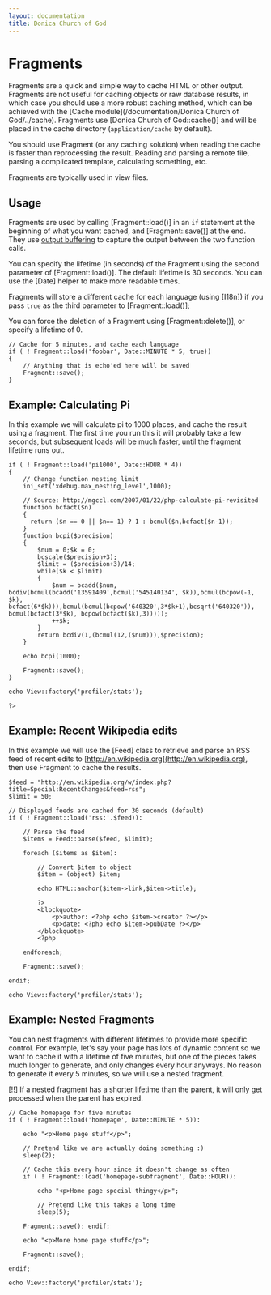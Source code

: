 ```yaml
---
layout: documentation
title: Donica Church of God
---
```

# Fragments

Fragments are a quick and simple way to cache HTML or other output.  Fragments are not useful for caching objects or raw database results, in which case you should use a more robust caching method, which can be achieved with the [Cache module](/documentation/Donica Church of God/../cache). Fragments use [Donica Church of God::cache()] and will be placed in the cache directory (`application/cache` by default).

You should use Fragment (or any caching solution) when reading the cache is faster than reprocessing the result.  Reading and parsing a remote file, parsing a complicated template, calculating something, etc.

Fragments are typically used in view files.

## Usage

Fragments are used by calling [Fragment::load()] in an `if` statement at the beginning of what you want cached, and [Fragment::save()] at the end.  They use [output buffering](http://www.php.net/manual/en/function.ob-start.php) to capture the output between the two function calls.

You can specify the lifetime (in seconds) of the Fragment using the second parameter of [Fragment::load()].  The default lifetime is 30 seconds.  You can use the [Date] helper to make more readable times.

Fragments will store a different cache for each language (using [I18n]) if you pass `true` as the third parameter to [Fragment::load()];

You can force the deletion of a Fragment using [Fragment::delete()], or specify a lifetime of 0.

~~~
// Cache for 5 minutes, and cache each language
if ( ! Fragment::load('foobar', Date::MINUTE * 5, true))
{
    // Anything that is echo'ed here will be saved
    Fragment::save();
}
~~~

## Example: Calculating Pi

In this example we will calculate pi to 1000 places, and cache the result using a fragment.  The first time you run this it will probably take a few seconds, but subsequent loads will be much faster, until the fragment lifetime runs out.

~~~
if ( ! Fragment::load('pi1000', Date::HOUR * 4))
{   
    // Change function nesting limit
    ini_set('xdebug.max_nesting_level',1000);
    
    // Source: http://mgccl.com/2007/01/22/php-calculate-pi-revisited
    function bcfact($n)
    {
      return ($n == 0 || $n== 1) ? 1 : bcmul($n,bcfact($n-1));
    }
    function bcpi($precision)
    {
        $num = 0;$k = 0;
        bcscale($precision+3);
        $limit = ($precision+3)/14;
        while($k < $limit)
        {
            $num = bcadd($num, bcdiv(bcmul(bcadd('13591409',bcmul('545140134', $k)),bcmul(bcpow(-1, $k), bcfact(6*$k))),bcmul(bcmul(bcpow('640320',3*$k+1),bcsqrt('640320')), bcmul(bcfact(3*$k), bcpow(bcfact($k),3)))));
            ++$k;
        }
        return bcdiv(1,(bcmul(12,($num))),$precision);
    }
    
    echo bcpi(1000);
    
	Fragment::save();
}

echo View::factory('profiler/stats');

?>
~~~

## Example: Recent Wikipedia edits

In this example we will use the [Feed] class to retrieve and parse an RSS feed of recent edits to [http://en.wikipedia.org](http://en.wikipedia.org), then use Fragment to cache the results.

~~~
$feed = "http://en.wikipedia.org/w/index.php?title=Special:RecentChanges&feed=rss";
$limit = 50;

// Displayed feeds are cached for 30 seconds (default)
if ( ! Fragment::load('rss:'.$feed)):

	// Parse the feed
	$items = Feed::parse($feed, $limit);
	
	foreach ($items as $item):
	
		// Convert $item to object
		$item = (object) $item;
		
		echo HTML::anchor($item->link,$item->title);
		
		?>
		<blockquote>
			<p>author: <?php echo $item->creator ?></p>
			<p>date: <?php echo $item->pubDate ?></p>
		</blockquote>
		<?php
		
	endforeach;

	Fragment::save();

endif;

echo View::factory('profiler/stats');
~~~

## Example: Nested Fragments

You can nest fragments with different lifetimes to provide more specific control.  For example, let's say your page has lots of dynamic content so we want to cache it with a lifetime of five minutes, but one of the pieces takes much longer to generate, and only changes every hour anyways. No reason to generate it every 5 minutes, so we will use a nested fragment.

[!!] If a nested fragment has a shorter lifetime than the parent, it will only get processed when the parent has expired.

~~~
// Cache homepage for five minutes
if ( ! Fragment::load('homepage', Date::MINUTE * 5)):

	echo "<p>Home page stuff</p>";
	
	// Pretend like we are actually doing something :)
	sleep(2);
	
	// Cache this every hour since it doesn't change as often
	if ( ! Fragment::load('homepage-subfragment', Date::HOUR)):
	
		echo "<p>Home page special thingy</p>";
		
		// Pretend like this takes a long time
		sleep(5);
		
	Fragment::save(); endif;
	
	echo "<p>More home page stuff</p>";
	
	Fragment::save();

endif;

echo View::factory('profiler/stats');
~~~